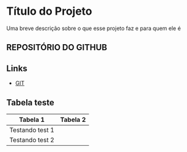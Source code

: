 
# Título do Projeto

Uma breve descrição sobre o que esse projeto faz e para quem ele é

## REPOSITÓRIO DO GITHUB

## Links 

- [GIT](https://github.com/Czadriel/git.git)
## Tabela teste
| Tabela 1 | Tabela 2 |
|----------|----------|
|Testando test 1|
| Testando test 2|

